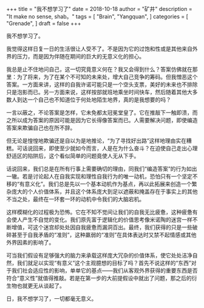 +++
title = "我不想学习了"
date = 2018-10-18
author = "矿井"
description = "It make no sense, shab。"
tags = [
    "Brain",
    "Yangquan",
]
categories = [
    "Grenade",
]
draft = false
+++

我不想学习了。

我觉得这样日复一日的生活很让人受不了。不是因为它的过饱和性或是其他来自外界的压力，而是因为伴随在期间的巨大的无意义化的担心。

我总是止不住地问自己，这一切究竟意义何在？我又会得到什么？答案仿佛就在那里：为了将来，为了在某个不可知的未来处，增大自己竞争的筹码。但我憎恶这个答案。一方面来讲，这样的自我许诺可能只是一个空头支票，美好的未来也不排除只是泡影而已。另一方面来说，这样按部就班地乘坐时间快车，然后随着其他大多数人到达一个自己也不知道位于何处地陌生地界，真的是我想要的吗？

一言以蔽之，不论答案是怎样，它未免都太冠冕堂皇了。它在推敲下一触即溃，而之所以成为答案的原因可能是因为它长得像答案而已。人需要解决问题，即使编造答案来欺骗自己也在所不辞。

但无论是惶惶地欺骗还是自以为是地推论，“为了寻找好出路”这样地理由实在糟糕。可话说回来，即使至少就如今而言，人是在为什么奋斗？在迫使自己走出心理舒适区的陷阱后，这个看似简单的问题竟使人无从下手。

话说回来，我们总是在所有行事上需要确切的理由，同我们“编造答案”的行为如出一辙。若是讨论起人在自我实现和理性自我行为的唯一动机，恐怕只有一个坚定不移的“有意义化”。我们总是先以一个基本动机作为基点，再以此拓展来创造一个繁杂庞大的个人价值体系，并且这个体系庞大到足以遮蔽和掩盖存在于事实上的其他不当之处，最终在一环套一环的动机中令我们的大脑宕机。

这样模糊化的过程极为恐怖。它在不知不觉间让我们的自我无比疲惫，这种疲惫有会使人产生不自觉的变化。我们原先富于逻辑化的价值思考像米诺陶的迷宫一样不断增值，可这个迷宫却处处因自我疲惫而漏洞百出。最终，我们获得的只是一些破碎甚至于自我矛盾的“准则”，这种羸弱的“准则”在具体表达时又禁不起情感或其他外界因素的影响了。

可当我们假设有足够强大的脑力来承载这样庞大冗杂的价值体系，使它处处洁净自然，我们就足以实现“有意义”这个主观臆想的目标了吗？首先不说这样的“东西”对于我们社会适应性的影响，单单它的基点——我们从客观外界获得的重要东西是否符合“意义性”就值得推敲。若是在第一步的大前提假设中就出了问题，那之后的衍生物也就更无从谈起了。

日，我不想学习了，一切都毫无意义。